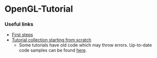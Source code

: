 # OpenGL-Tutorial

### Useful links

* [First steps](https://www.raywenderlich.com/5146-glkit-tutorial-for-ios-getting-started-with-opengl-es)
* [Tutorial collection starting from scratch](http://www.swiftgl.org/) 
    * Some tutorials have old code which may throw errors. Up-to-date code samples can be found [here](https://github.com/SwiftGL/examples).

